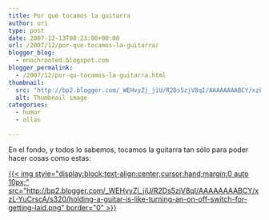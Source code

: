 ```yaml
---
title: Por qué tocamos la guitarra
author: uri
type: post
date: 2007-12-13T08:23:00+00:00
url: /2007/12/por-que-tocamos-la-guitarra/
blogger_blog:
  - enochrooted.blogspot.com
blogger_permalink:
  - /2007/12/por-qu-tocamos-la-guitarra.html
thumbnail:
  src: "http://bp2.blogger.com/_WEHvyZj_jiU/R2Ds5zjV8qI/AAAAAAAABCY/xzL-YuCrscA/s320/holding-a-guitar-is-like-turning-an-on-off-switch-for-getting-laid.png"
  alt: Thumbnail image
categories:
  - humor
  - ollas

---
```

En el fondo, y todos lo sabemos, tocamos la guitarra tan sólo para poder hacer cosas como estas:

[{{< img style="display:block;text-align:center;cursor:hand;margin:0 auto 10px;" src="http://bp2.blogger.com/_WEHvyZj_jiU/R2Ds5zjV8qI/AAAAAAAABCY/xzL-YuCrscA/s320/holding-a-guitar-is-like-turning-an-on-off-switch-for-getting-laid.png" border="0" >}}][1]

 [1]: http://bp2.blogger.com/_WEHvyZj_jiU/R2Ds5zjV8qI/AAAAAAAABCY/xzL-YuCrscA/s1600-h/holding-a-guitar-is-like-turning-an-on-off-switch-for-getting-laid.png